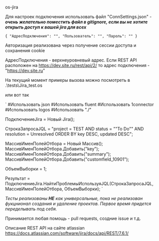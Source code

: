 os-jira

Для настроек подключения использовать файл "ConnSettings.json" - __*очень желательно поместить файл в gitignore, если вы не хотите открыть доступ к вашей jira для всех*__

`
{
    "АдресПодключения": "",
    "Пользователь": "",
    "Пароль": ""
}
`



Авторизация реализована через получение сессии доступа и сохранения cookie 

АдресПодключения -  верхнеуровневый адрес. 
Если REST API расположен на https://dev.site.ru/rest/api/2/ то адрес подключения - "https://dev.site.ru"

На текущий момент примеры вызова можно посмотреть в .\tests\Jira_test.os 

или вот так

`
#Использовать json
#Использовать fluent
#Использовать 1connector
#Использовать logos
#Использовать "./"




ПодключениеJira = Новый Jira();


СтрокаЗапросаJQL = "project = TEST AND status = ""To Do"" AND resolution = Unresolved ORDER BY key DESC, updated DESC";


МассивИменПолейОтбора = Новый Массив();
МассивИменПолейОтбора.Добавить("key");
МассивИменПолейОтбора.Добавить("summary");
МассивИменПолейОтбора.Добавить("customfield_10901");

ОбъемВыборки = 1;

Результат = ПодключениеJira.НайтиПроблемыИспользуяJQL(СтрокаЗапросаJQL, МассивИменПолейОтбора, ОбъемВыборки);
`



*Тесты  реализованы __НЕ__ как универсальные, пока не реализован фукцнионал создания и удаление проектов. Первое время придется переделывать под себя.*

Принимается любая помощь - pull requests, создние issue и т.д.


Описание REST API на сайте atlassian https://docs.atlassian.com/software/jira/docs/api/REST/7.6.1/
